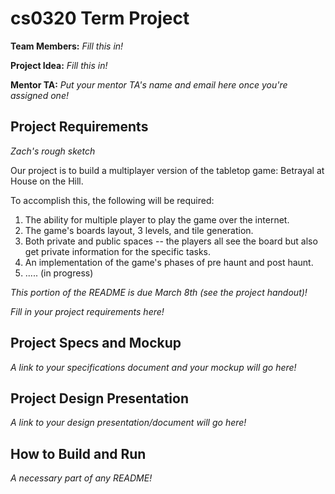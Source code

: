 # cs0320 Term Project

**Team Members:** _Fill this in!_

**Project Idea:** _Fill this in!_

**Mentor TA:** _Put your mentor TA's name and email here once you're assigned one!_

## Project Requirements
_Zach's rough sketch_

Our project is to build a multiplayer version of the tabletop game:
Betrayal at House on the Hill.

To accomplish this, the following will be required:

1. The ability for multiple player to play the game over the internet.
2. The game's boards layout, 3 levels, and tile generation.
3. Both private and public spaces -- the players all see the board but also
  get private information for the specific tasks.
4. An implementation of the game's phases of pre haunt and post haunt.
5. ..... (in progress)

_This portion of the README is due March 8th (see the project handout)!_

_Fill in your project requirements here!_

## Project Specs and Mockup
_A link to your specifications document and your mockup will go here!_

## Project Design Presentation
_A link to your design presentation/document will go here!_

## How to Build and Run
_A necessary part of any README!_
